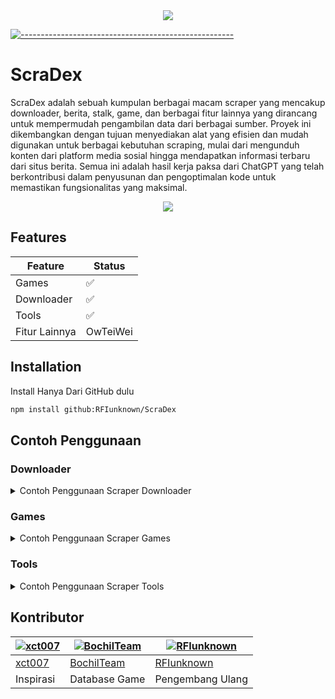<div align="center">
  <img src="https://i.supa.codes/THXJN8"/>
</div>

[![-----------------------------------------------------](https://raw.githubusercontent.com/andreasbm/readme/master/assets/lines/colored.png)](#table-of-contents)

# ScraDex

ScraDex adalah sebuah kumpulan berbagai macam scraper yang mencakup downloader, berita, stalk, game, dan berbagai fitur lainnya yang dirancang untuk mempermudah pengambilan data dari berbagai sumber. Proyek ini dikembangkan dengan tujuan menyediakan alat yang efisien dan mudah digunakan untuk berbagai kebutuhan scraping, mulai dari mengunduh konten dari platform media sosial hingga mendapatkan informasi terbaru dari situs berita. Semua ini adalah hasil kerja paksa dari ChatGPT yang telah berkontribusi dalam penyusunan dan pengoptimalan kode untuk memastikan fungsionalitas yang maksimal.

<p align="center">
  <img width="" src="https://img.shields.io/github/repo-size/RFIunknown/ScraDex?color=green&label=Repo%20Size&style=for-the-badge&logo=appveyor">
</p>

## Features

| Feature      | Status |
|-------------|--------|
| Games       | ✅     |
| Downloader  | ✅     |
| Tools       | ✅     |
| Fitur Lainnya       | OwTeiWei    |

## Installation

Install Hanya Dari GitHub dulu

```bash
npm install github:RFIunknown/ScraDex
```

## Contoh Penggunaan

### Downloader
<details>
<summary>Contoh Penggunaan Scraper Downloader</summary>

```js
// Import Module, Sesuaikan Saja
import {
  facebookdl,
  gdrivedl,
  instagramdl,
  sfiledl,
  snackvideodl,
  teraboxdl,
  theradsdl,
  tiktokdl,
  twitterdl
} from '@RFIunknown/Scradex';

(async () => {
  try {
    // Download video dari Facebook
    const data = await facebookdl("link");
    console.log(data);
  } catch (error) {
    console.error("Error fetching Facebook Download:", error.message);
  }

  try {
    // Download file dari Google Drive
    const data = await gdrivedl("link");
    console.log(data);
  } catch (error) {
    console.error("Error fetching Google Drive Download:", error.message);
  }
})();
```
</details>

### Games
<details>
<summary>Contoh Penggunaan Scraper Games</summary>

```js
// Import Module, Sesuaikan Saja
import {
    asahotak,
    caklontong,
    family100,
    siapakahaku,
    susunkata,
    tebakgambar,
    tebakkata,
    tebaktebakan,
    tekateki
} from '@RFIunknown/Scradex';

(async () => {
  try {
    // Game Asah Otak
    const data = await asahotak();
    console.log(data);
  } catch (error) {
    console.error("Error fetching Asah Otak:", error.message);
  }
})();
```
</details>

### Tools
<details>
<summary>Contoh Penggunaan Scraper Tools</summary>

```js
// Import Module, Sesuaikan Saja
import {
    detiknews,
    githubstalk,
    translate
} from '@RFIunknown/Scradex';

(async () => {
  try {
    // Mendapatkan berita dari Detik News
    const data = await detiknews("Tahun Baru");
    console.log(data);
  } catch (error) {
    console.error("Error fetching Detik News:", error.message);
  }
    try {
    // Mendapatkan berita dari Detik News
    const data = await translate("Hello World!", "id");
    console.log(data);
  } catch (error) {
    console.error("Error fetching Detik News:", error.message);
  }
})();
```
</details>

## Kontributor

| [![xct007](https://github.com/xct007.png?size=100)](https://github.com/xct007) | [![BochilTeam](https://github.com/BochilTeam.png?size=100)](https://github.com/BochilTeam) | [![RFIunknown](https://github.com/RFIunknown.png?size=100)](https://github.com/RFIunknown) |
|----|----|----|
| [xct007](https://github.com/xct007) | [BochilTeam](https://github.com/BochilTeam) | [RFIunknown](https://github.com/RFIunknown) |
| Inspirasi | Database Game | Pengembang Ulang |

